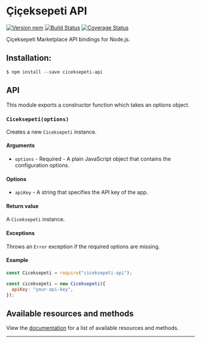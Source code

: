 # Çiçeksepeti API

[![Version npm][npm-ciceksepeti-api-badge]][npm-ciceksepeti-api]
[![Build Status][ci-ciceksepeti-api-badge]][ci-ciceksepeti-api]
[![Coverage Status][coverage-ciceksepeti-api-badge]][coverage-ciceksepeti-api]

Çiçeksepeti Marketplace API bindings for Node.js.

## Installation:

```shell
$ npm install --save ciceksepeti-api
```

## API

This module exports a constructor function which takes an options object.

### `Ciceksepeti(options)`

Creates a new `Ciceksepeti` instance.

#### Arguments

- `options` - Required - A plain JavaScript object that contains the
  configuration options.

#### Options

- `apiKey` - A string that specifies the API key of the app.

#### Return value

A `Ciceksepeti` instance.

#### Exceptions

Throws an `Error` exception if the required options are missing.

#### Example

```js
const Ciceksepeti = require("ciceksepeti-api");

const ciceksepeti = new Ciceksepeti({
  apiKey: "your-api-key",
});
```

## Available resources and methods

View the [documentation](https://github.com/Coskntkk/ciceksepeti-api/blob/main/documentation.md) for a list of available resources and methods.

---

[npm-ciceksepeti-api-badge]: 
    https://img.shields.io/npm/v/ciceksepeti-api.svg
[npm-ciceksepeti-api]: 
    https://www.npmjs.com/package/ciceksepeti-api
[ci-ciceksepeti-api-badge]: 
    https://img.shields.io/github/workflow/status/Coskntkk/ciceksepeti-api/CI/master?label=CI
[ci-ciceksepeti-api]: 
    https://github.com/Coskntkk/ciceksepeti-api/actions?query=workflow%3ACI+branch%3Amaster
[coverage-ciceksepeti-api-badge]: 
    https://img.shields.io/coveralls/Coskntkk/ciceksepeti-api/master.svg
[coverage-ciceksepeti-api]: 
    https://coveralls.io/github/Coskntkk/ciceksepeti-api

